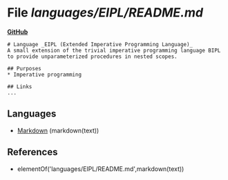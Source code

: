 # File _languages/EIPL/README.md_
**[GitHub](https://github.com/softlang/yas/blob/master/languages/EIPL/README.md)**
```
# Language _EIPL (Extended Imperative Programming Language)_
A small extension of the trivial imperative programming language BIPL to provide unparameterized procedures in nested scopes.

## Purposes
* Imperative programming

## Links
...
```

## Languages
* [Markdown](../languages/Markdown.md) (markdown(text))

## References
* elementOf('languages/EIPL/README.md',markdown(text))
